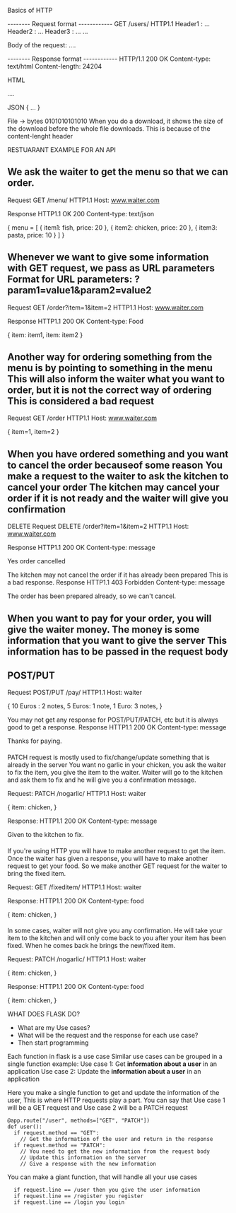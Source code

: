 Basics of HTTP

-------- Request format ------------
GET /users/ HTTP1.1
Header1 : ...
Header2 : ...
Header3 : ...
...

Body of the request: ....


-------- Response format ------------
HTTP/1.1 200 OK
Content-type: text/html
Content-length: 24204

HTML
<html> .... </html>

JSON
{
 ...
}

File -> bytes 0101010101010
When you do a download, it shows the size of the download before the whole file downloads. This is because of the content-lenght header


RESTUARANT EXAMPLE FOR AN API

####
We ask the waiter to get the menu so that we can order.
---------
Request
GET /menu/ HTTP1.1
Host: www.waiter.com

Response
HTTP1.1 OK 200
Content-type: text/json

{
  menu = [
    {
      item1: fish,
      price: 20
    },
    {
      item2: chicken,
      price: 20
    },
    {
      item3: pasta,
      price: 10
    }
  ]
}

####
Whenever we want to give some information with GET request, we pass as URL parameters
Format for URL parameters: ?param1=value1&param2=value2
-----
Request
GET /order?item=1&item=2 HTTP1.1
Host: www.waiter.com

Response
HTTP1.1 200 OK
Content-type: Food

{
  item: item1,
  item: item2
}


####
Another way for ordering something from the menu is by pointing to something in the menu
This will also inform the waiter what you want to order, but it is not the correct way of ordering
This is considered a bad request
-----
Request
GET /order HTTP1.1
Host: www.waiter.com

{
  item=1,
  item=2
}

####
When you have ordered something and you want to cancel the order becauseof some reason
You make a request to the waiter to ask the kitchen to cancel your order
The kitchen may cancel your order if it is not ready and the waiter will give you confirmation
-----
DELETE
Request
DELETE /order?item=1&item=2 HTTP1.1
Host: www.waiter.com

Response
HTTP1.1 200 OK
Content-type: message

Yes order cancelled

The kitchen may not cancel the order if it has already been prepared
This is a bad response.
Response
HTTP1.1 403 Forbidden
Content-type: message

The order has been prepared already, so we can't cancel.

####
When you want to pay for your order, you will give the waiter money.
The money is some information that you want to give the server
This information has to be passed in the request body
----
POST/PUT
----
Request
POST/PUT /pay/ HTTP1.1
Host: waiter

{
  10 Euros : 2 notes,
  5 Euros: 1 note,
  1 Euro: 3 notes,
}

You may not get any response for POST/PUT/PATCH, etc but it is always good to get a response.
Response
HTTP1.1 200 OK
Content-type: message

Thanks for paying.

####
PATCH request is mostly used to fix/change/update something that is already in the server
You want no garlic in your chicken, you ask the waiter to fix the item, you give the item to the waiter.
Waiter will go to the kitchen and ask them to fix and he will give you a confirmation message.

Request:
PATCH /nogarlic/ HTTP1.1
Host: waiter

{
  item: chicken,
}


Response:
HTTP1.1 200 OK
Content-type: message

Given to the kitchen to fix.

####
If you're using HTTP you will have to make another request to get the item.
Once the waiter has given a response, you will have to make another request to get your food.
So we make another GET request for the waiter to bring the fixed item.

Request:
GET /fixeditem/ HTTP1.1
Host: waiter

Response:
HTTP1.1 200 OK
Content-type: food

{
  item: chicken,
}


####
In some cases, waiter will not give you any confirmation.
He will take your item to the kitchen and will only come back to you after your item has been fixed.
When he comes back he brings the new/fixed item.

Request:
PATCH /nogarlic/ HTTP1.1
Host: waiter

{
  item: chicken,
}


Response:
HTTP1.1 200 OK
Content-type: food

{
  item: chicken,
}


WHAT DOES FLASK DO?
- What are my Use cases?
- What will be the request and the response for each use case?
- Then start programming



Each function in flask is a use case
Similar use cases can be grouped in a single function
example:
Use case 1: Get **information about a user** in an application
Use case 2: Update the **information about a user** in an application

Here you make a single function to get and update the information of the user,
This is where HTTP requests play a part.
You can say that Use case 1 will be a GET request and Use case 2 will be a PATCH request

```
@app.route("/user", methods=["GET", "PATCH"])
def user():
  if request.method == "GET":
    // Get the information of the user and return in the response
  if request.method == "PATCH":
    // You need to get the new information from the request body
    // Update this information on the server
    // Give a response with the new information
```


You can make a giant function, that will handle all your use cases
```
  if request.line == /user then you give the user information
  if request.line == /register you register
  if request.line == /login you login
```
